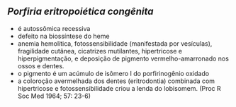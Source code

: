 ## ***Porfiria eritropoiética congênita***


- é autossômica recessiva  
- defeito na biossíntese do heme  
- anemia hemolítica, fotossensibilidade (manifestada por vesículas), fragilidade cutânea, cicatrizes mutilantes, hipertricose e hiperpigmentação, e deposição de pigmento vermelho-amarronado nos ossos e dentes.  
- o pigmento é um acúmulo de isômero I do porfirinogênio oxidado  
- a coloroção avermelhada dos dentes (eritrodontia) combinada com hipertricose e fotossensibilidade criou a lenda do lobisomem. (Proc R Soc Med 1964; 57: 23-6)

